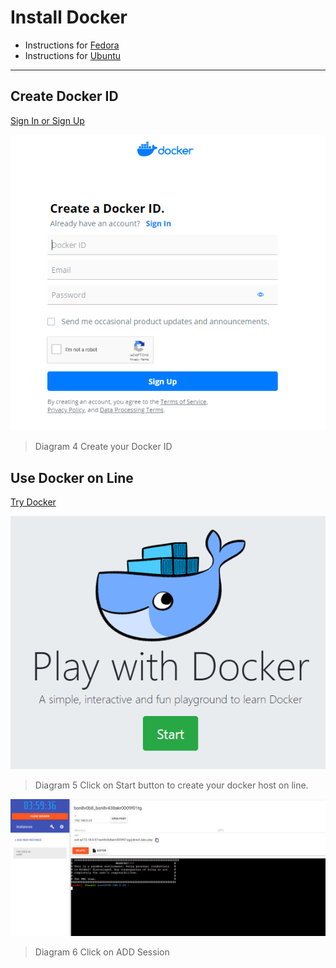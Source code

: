 # Install Docker

*  Instructions for [Fedora](https://docs.docker.com/install/linux/docker-ce/fedora/)
*  Instructions for [Ubuntu](https://docs.docker.com/install/linux/docker-ce/ubuntu/)

-----
## Create Docker ID 
[Sign In or Sign Up](https://hub.docker.com/signup)
            
![DockerID](/img/DockerID.png)   

> Diagram 4 
> Create your Docker ID

## Use Docker on Line 

[Try Docker](https://training.play-with-docker.com/)

![DockerID](/img/PlayDocker.png)

> Diagram 5
> Click on Start button to create your docker host on line.
>

![DockerID](/img/Session.png)
> Diagram 6
> Click on ADD Session